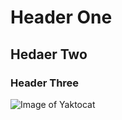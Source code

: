 # Header One
## Hedaer Two
### Header Three


![Image of Yaktocat](https://octodex.github.com/images/yaktocat.png)
